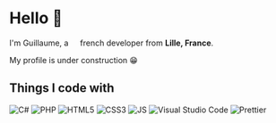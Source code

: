 # Hello 👋

I'm Guillaume, a <img src="https://cdn-icons-png.flaticon.com/512/197/197560.png" width="13"/> french developer from <b>Lille, France</b>.

My profile is under construction 😁

## Things I code with</h3>
<p>
    <img alt="C#" src="https://img.shields.io/badge/-C%23-311C87?style=flat-square&logo=csharp&logoColor=white" />
    <img alt="PHP" src="https://img.shields.io/badge/-PHP-311C87?style=flat-square&logo=php&logoColor=white" />
    <img alt="HTML5" src="https://img.shields.io/badge/-HTML5-13aa52?style=flat-square&logo=html5&logoColor=white" />
    <img alt="CSS3" src="https://img.shields.io/badge/-CSS3-13aa52?style=flat-square&logo=css3&logoColor=white" />
    <img alt="JS" src="https://img.shields.io/badge/-Javascript-13aa52?style=flat-square&logo=javascript&logoColor=white" />
    <img alt="Visual Studio Code" src="https://img.shields.io/badge/-VS%20Code-E10098?style=flat-square&logo=visualstudiocode&logoColor=white" />
    <img alt="Prettier" src="https://img.shields.io/badge/-Prettier-E34F26?style=flat-square&logo=prettier&logoColor=white" />
</p>
